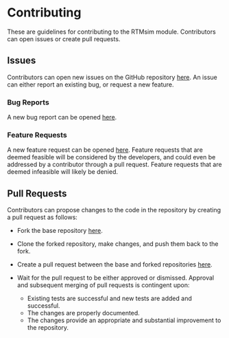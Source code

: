 # Contributing

These are guidelines for contributing to the RTMsim module. Contributors can open issues or create pull requests.

## Issues

Contributors can open new issues on the GitHub repository [here](https://github.com/obertscheiderfhwn/RTMsim/issues).
An issue can either report an existing bug, or request a new feature.

### Bug Reports

A new bug report can be opened [here](https://github.com/obertscheiderfhwn/RTMsim/issues/new?template=bug_report.md).

### Feature Requests

A new feature request can be opened [here](https://github.com/obertscheiderfhwn/RTMsim/issues/new?template=feature_request.md).
Feature requests that are deemed feasible will be considered by the developers, and could even be addressed by a contributor through a pull request.
Feature requests that are deemed infeasible will likely be denied.

## Pull Requests

Contributors can propose changes to the code in the repository by creating a pull request as follows:

- Fork the base repository [here](https://github.com/obertscheiderfhwn/RTMsim/fork).
- Clone the forked repository, make changes, and push them back to the fork.
- Create a pull request between the base and forked repositories [here](https://github.com/obertscheiderfhwn/RTMsim/pulls).
- Wait for the pull request to be either approved or dismissed. Approval and subsequent merging of pull requests is contingent upon:

  - Existing tests are successful and new tests are added and successful.
  - The changes are properly documented.
  - The changes provide an appropriate and substantial improvement to the repository.
